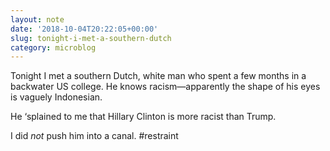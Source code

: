```yaml
---
layout: note
date: '2018-10-04T20:22:05+00:00'
slug: tonight-i-met-a-southern-dutch
category: microblog
---
```

Tonight I met a southern Dutch, white man who spent a few months in a backwater US college. He knows racism—apparently the shape of his eyes is vaguely Indonesian.

He ‘splained to me that Hillary Clinton is more racist than Trump.

I did *not* push him into a canal. #restraint


